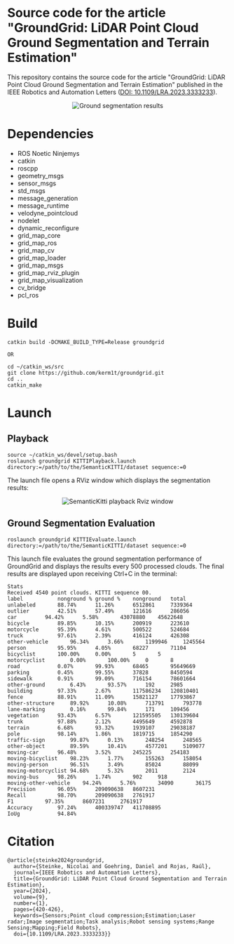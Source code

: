 # Source code for the article "GroundGrid: LiDAR Point Cloud Ground Segmentation and Terrain Estimation"
This repository contains the source code for the article "GroundGrid: LiDAR Point Cloud Ground Segmentation and Terrain Estimation" published in the IEEE Robotics and Automation Letters ([DOI: 10.1109/LRA.2023.3333233](https://doi.org/10.1109/lra.2023.3333233)).
<p align="center">
  <img src="/res/img/teaser.gif" alt="Ground segmentation results"/>
</p>

# Dependencies
- ROS Noetic Ninjemys
- catkin
- roscpp
- geometry_msgs
- sensor_msgs
- std_msgs
- message_generation
- message_runtime
- velodyne_pointcloud
- nodelet
- dynamic_reconfigure
- grid_map_core
- grid_map_ros
- grid_map_cv
- grid_map_loader
- grid_map_msgs
- grid_map_rviz_plugin
- grid_map_visualization
- cv_bridge
- pcl_ros

# Build
```
catkin build -DCMAKE_BUILD_TYPE=Release groundgrid

OR

cd ~/catkin_ws/src
git clone https://github.com/kerm1t/groundgrid.git
cd ..
catkin_make
```

# Launch
## Playback
```
source ~/catkin_ws/devel/setup.bash
roslaunch groundgrid KITTIPlayback.launch directory:=/path/to/the/SemanticKITTI/dataset sequence:=0
```

The launch file opens a RViz window which displays the segmentation results:
<p align="center">
  <img src="/res/img/rviz.png" alt="SemanticKitti playback Rviz window"/>
</p>


## Ground Segmentation Evaluation
```
roslaunch groundgrid KITTIEvaluate.launch directory:=/path/to/the/SemanticKITTI/dataset sequence:=0
```

This launch file evaluates the ground segmentation performance of GroundGrid and displays the results every 500 processed clouds.
The final results are displayed upon receiving Ctrl+C in the terminal:
```
Stats
Received 4540 point clouds. KITTI sequence 00.
label			nonground %	ground %	nonground	total
unlabeled		88.74%		11.26%		6512861		7339364
outlier			42.51%		57.49%		121616		286056
car			94.42%		5.58%		43078880	45622648
bicycle			89.85%		10.15%		200919		223610
motorcycle		95.39%		4.61%		500522		524684
truck			97.61%		2.39%		416124		426308
other-vehicle		96.34%		3.66%		1199946		1245564
person			95.95%		4.05%		68227		71104
bicyclist		100.00%		0.00%		5		5
motorcyclist		0.00%		100.00%		0		8
road			0.07%		99.93%		68465		95649669
parking			0.45%		99.55%		37828		8450594
sidewalk		0.91%		99.09%		716154		78601664
other-ground		6.43%		93.57%		192		2985
building		97.33%		2.67%		117586234	120810401
fence			88.91%		11.09%		15821127	17793867
other-structure		89.92%		10.08%		713791		793778
lane-marking		0.16%		99.84%		171		109456
vegetation		93.43%		6.57%		121595505	130139604
trunk			97.88%		2.12%		4495649		4592878
terrain			6.68%		93.32%		1939107		29038187
pole			98.14%		1.86%		1819715		1854290
traffic-sign		99.87%		0.13%		248254		248565
other-object		89.59%		10.41%		4577201		5109077
moving-car		96.48%		3.52%		245225		254183
moving-bicyclist	98.23%		1.77%		155263		158054
moving-person		96.51%		3.49%		85024		88099
moving-motorcyclist	94.68%		5.32%		2011		2124
moving-bus		98.26%		1.74%		902		918
moving-other-vehicle	94.24%		5.76%		34090		36175
Precision		96.05%		209090638	8607231
Recall			98.70%		209090638	2761917
F1			97.35%		8607231		2761917
Accuracy		97.24%		400339747	411708895
IoUg			94.84%
```

# Citation
```
@article{steinke2024groundgrid,
  author={Steinke, Nicolai and Goehring, Daniel and Rojas, Raúl},
  journal={IEEE Robotics and Automation Letters},
  title={GroundGrid: LiDAR Point Cloud Ground Segmentation and Terrain Estimation},
  year={2024},
  volume={9},
  number={1},
  pages={420-426},
  keywords={Sensors;Point cloud compression;Estimation;Laser radar;Image segmentation;Task analysis;Robot sensing systems;Range Sensing;Mapping;Field Robots},
  doi={10.1109/LRA.2023.3333233}}
```
